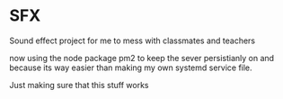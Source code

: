 # SFX

Sound effect project for me to mess with classmates and teachers

now using the node package pm2 to keep the sever persistianly on and because its way easier than making my own systemd service file. 


Just making sure that this stuff works
